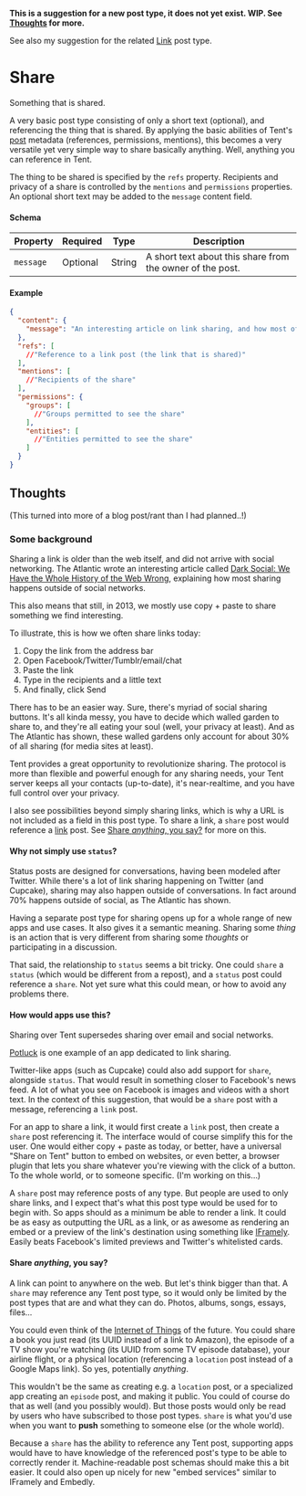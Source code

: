 **This is a suggestion for a new post type, it does not yet exist. WIP. See [Thoughts](#thoughts) for more.**

See also my suggestion for the related [Link](https://github.com/joakim/tent-link) post type.

# Share

Something that is shared.

A very basic post type consisting of only a short text (optional), and referencing the thing that is shared. By applying the basic abilities of Tent's [post](https://tent.io/docs/posts) metadata (references, permissions, mentions), this becomes a very versatile yet very simple way to share basically anything. Well, anything you can reference in Tent.

The thing to be shared is specified by the `refs` property. Recipients and privacy of a share is controlled by the `mentions` and `permissions` properties. An optional short text may be added to the `message` content field.

#### Schema

| Property | Required | Type | Description |
| -------- | -------- | ---- | ----------- |
| `message` | Optional | String | A short text about this share from the owner of the post. |

#### Example

```json
{
  "content": {
    "message": "An interesting article on link sharing, and how most of it happens outside of the traditional social networks.",
  },
  "refs": [
    //"Reference to a link post (the link that is shared)"
  ],
  "mentions": [
    //"Recipients of the share"
  ],
  "permissions": {
    "groups": [
      //"Groups permitted to see the share"
    ],
    "entities": [
      //"Entities permitted to see the share"
    ]
  }
}
```

## Thoughts

(This turned into more of a blog post/rant than I had planned..!)

### Some background

Sharing a link is older than the web itself, and did not arrive with social networking. The Atlantic wrote an interesting article called [Dark Social: We Have the Whole History of the Web Wrong](http://www.theatlantic.com/technology/archive/2012/10/dark-social-we-have-the-whole-history-of-the-web-wrong/263523/), explaining how most sharing happens outside of social networks.

This also means that still, in 2013, we mostly use copy + paste to share something we find interesting.

To illustrate, this is how we often share links today:

1. Copy the link from the address bar
2. Open Facebook/Twitter/Tumblr/email/chat
3. Paste the link
4. Type in the recipients and a little text
5. And finally, click Send

There has to be an easier way. Sure, there's myriad of social sharing buttons. It's all kinda messy, you have to decide which walled garden to share to, and they're all eating your soul (well, your privacy at least). And as The Atlantic has shown, these walled gardens only account for about 30% of all sharing (for media sites at least).

Tent provides a great opportunity to revolutionize sharing. The protocol is more than flexible and powerful enough for any sharing needs, your Tent server keeps all your contacts (up-to-date), it's near-realtime, and you have full control over your privacy.

I also see possibilities beyond simply sharing links, which is why a URL is not included as a field in this post type. To share a link, a `share` post would reference a [link](https://github.com/joakim/tent-link) post. See [Share _anything_, you say?](#share-anything-you-say) for more on this.

#### Why not simply use `status`?

Status posts are designed for conversations, having been modeled after Twitter. While there's a lot of link sharing happening on Twitter (and Cupcake), sharing may also happen outside of conversations. In fact around 70% happens outside of social, as The Atlantic has shown.

Having a separate post type for sharing opens up for a whole range of new apps and use cases. It also gives it a semantic meaning. Sharing some _thing_ is an action that is very different from sharing some _thoughts_ or participating in a discussion.

That said, the relationship to `status` seems a bit tricky. One could `share` a `status` (which would be different from a repost), and a `status` post could reference a `share`. Not yet sure what this could mean, or how to avoid any problems there.

#### How would apps use this?

Sharing over Tent supersedes sharing over email and social networks.

[Potluck](https://www.potluck.it/) is one example of an app dedicated to link sharing.

Twitter-like apps (such as Cupcake) could also add support for `share`, alongside `status`. That would result in something closer to Facebook's news feed. A lot of what you see on Facebook is images and videos with a short text. In the context of this suggestion, that would be a `share` post with a message, referencing a `link` post.

For an app to share a link, it would first create a `link` post, then create a `share` post referencing it. The interface would of course simplify this for the user. One would either copy + paste as today, or better, have a universal "Share on Tent" button to embed on websites, or even better, a browser plugin that lets you share whatever you're viewing with the click of a button. To the whole world, or to someone specific. (I'm working on this…)

A `share` post may reference posts of any type. But people are used to only share links, and I expect that's what this post type would be used for to begin with. So apps should as a minimum be able to render a link. It could be as easy as outputting the URL as a link, or as awesome as rendering an embed or a preview of the link's destination using something like [IFramely](http://iframely.com/). Easily beats Facebook's limited previews and Twitter's whitelisted cards.

#### Share _anything_, you say?

A link can point to anywhere on the web. But let's think bigger than that. A `share` may reference any Tent post type, so it would only be limited by the post types that are and what they can do. Photos, albums, songs, essays, files…

You could even think of the [Internet of Things](https://www.youtube.com/watch?v=yDYCf4ONh5M#t=682) of the future. You could share a book you just read (its UUID instead of a link to Amazon), the episode of a TV show you're watching (its UUID from some TV episode database), your airline flight, or a physical location (referencing a `location` post instead of a Google Maps link). So yes, potentially _anything_.

This wouldn't be the same as creating e.g. a `location` post, or a specialized app creating an `episode` post, and making it public. You could of course do that as well (and you possibly would). But those posts would only be read by users who have subscribed to those post types. `share` is what you'd use when you want to **push** something to someone else (or the whole world).

Because a `share` has the ability to reference any Tent post, supporting apps would have to have knowledge of the referenced post's type to be able to correctly render it. Machine-readable post schemas should make this a bit easier. It could also open up nicely for new "embed services" similar to IFramely and Embedly.
